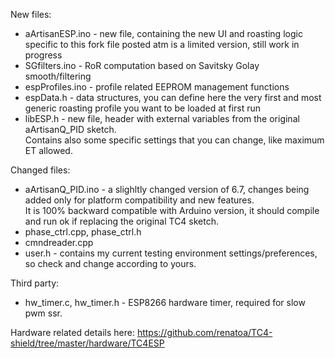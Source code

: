 New files:
- aArtisanESP.ino - new file, containing the new UI and roasting logic specific to this fork
file posted atm is a limited version, still work in progress
- SGfilters.ino - RoR computation based on Savitsky Golay smooth/filtering
- espProfiles.ino - profile related EEPROM management functions
- espData.h - data structures, you can define here the very first and most generic roasting profile you want to be loaded at first run
- libESP.h - new file, header with external variables from the original aArtisanQ_PID sketch.   
Contains also some specific settings that you can change, like maximum ET allowed.

Changed files:
- aArtisanQ_PID.ino - a slighltly changed version of 6.7, changes being added only for platform compatibility and new features.   
It  is 100% backward compatible with Arduino version, it should compile and run ok if replacing the original TC4 sketch.
- phase_ctrl.cpp, phase_ctrl.h
- cmndreader.cpp
- user.h - contains my current testing environment settings/preferences, so check and change according to yours.

Third party:
- hw_timer.c, hw_timer.h - ESP8266 hardware timer, required for slow pwm ssr.

Hardware related details here:
https://github.com/renatoa/TC4-shield/tree/master/hardware/TC4ESP

